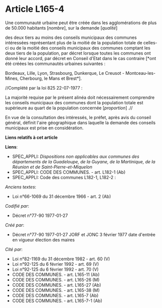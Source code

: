 # Article L165-4

Une communauté urbaine peut être créée dans les agglomérations de plus de 50.000 habitants [*nombre*], sur la demande
[*qualité*]

des deux tiers au moins des conseils municipaux des communes intéressées représentant plus de la moitié de la population
totale de celles-ci ou de la moitié des conseils municipaux des communes comptant les deux tiers de la population, par décret
lorsque toutes les communes ont donné leur accord, par décret en Conseil d'Etat dans le cas contraire [*ont été créées les
communautés urbaines suivantes :

Bordeaux, Lille, Lyon, Strasbourg, Dunkerque, Le Creusot - Montceau-les-Mines, Cherbourg, le Mans et Brest*].

//Complété par la loi 825 22-07-1977 :

La majorité requise par le présent alinéa doit nécessairement comprendre les conseils municipaux des communes dont la
population totale est supérieure au quart de la population concernée [*proportion*] .//

En vue de la consultation des intéressés, le préfet, après avis du conseil général, définit l'aire géographique dans laquelle
la demande des conseils municipaux est prise en considération.

**Liens relatifs à cet article**

**Liens**:

  - SPEC_APPLI: *Dispositions non applicables aux communes des départements de la Guadeloupe, de la Guyane, de la Martinique, de la Réunion et de Saint-Pierre-et-Miquelon*
  - SPEC_APPLI: CODE DES COMMUNES. - art. L182-1 (Ab)
  - SPEC_APPLI: Code des communes L182-1, L182-2 :

_Anciens textes_:

  - Loi n°66-1069 du 31 décembre 1966 - art. 2 (Ab)

_Codifié par_:

  - Décret n°77-90 1977-01-27

_Créé par_:

  - Décret n°77-90 1977-01-27 JORF et JONC 3 février 1977 date d'entrée en vigueur élection des maires

_Cité par_:

  - Loi n°82-1169 du 31 décembre 1982 - art. 60 (V)
  - Loi n°92-125 du 6 février 1992 - art. 69 (V)
  - Loi n°92-125 du 6 février 1992 - art. 70 (V)
  - CODE DES COMMUNES. - art. L165-11 (Ab)
  - CODE DES COMMUNES. - art. L165-26 (M)
  - CODE DES COMMUNES. - art. L165-27 (Ab)
  - CODE DES COMMUNES. - art. L165-38 (M)
  - CODE DES COMMUNES. - art. L165-7 (Ab)
  - CODE DES COMMUNES. - art. L165-7-1 (Ab)
